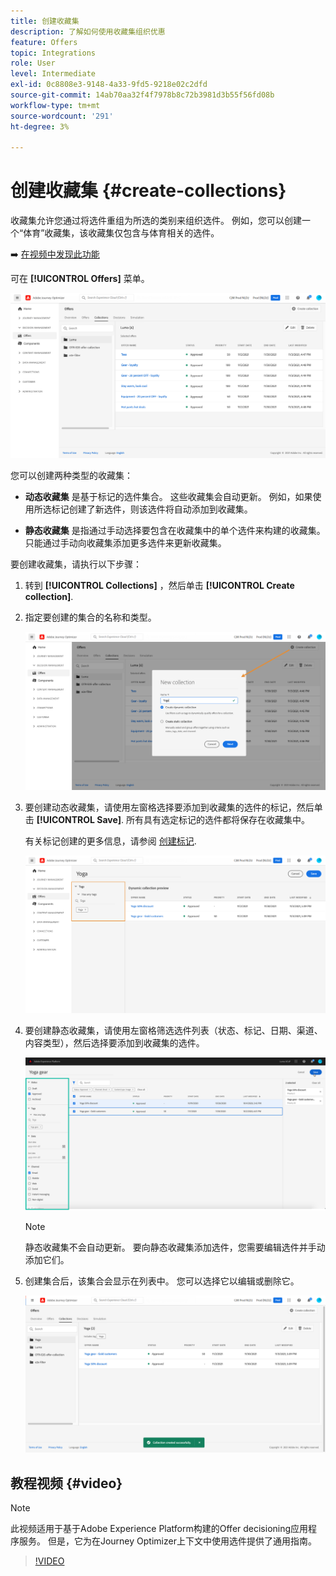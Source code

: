 ```yaml
---
title: 创建收藏集
description: 了解如何使用收藏集组织优惠
feature: Offers
topic: Integrations
role: User
level: Intermediate
exl-id: 0c8808e3-9148-4a33-9fd5-9218e02c2dfd
source-git-commit: 14ab70aa32f4f7978b8c72b3981d3b55f56fd08b
workflow-type: tm+mt
source-wordcount: '291'
ht-degree: 3%

---
```


# 创建收藏集 {#create-collections}

收藏集允许您通过将选件重组为所选的类别来组织选件。 例如，您可以创建一个“体育”收藏集，该收藏集仅包含与体育相关的选件。

➡️ [在视频中发现此功能](#video)

可在 **[!UICONTROL Offers]** 菜单。

![](../assets/collections_list.png)

您可以创建两种类型的收藏集：

* **动态收藏集** 是基于标记的选件集合。 这些收藏集会自动更新。 例如，如果使用所选标记创建了新选件，则该选件将自动添加到收藏集。

* **静态收藏集** 是指通过手动选择要包含在收藏集中的单个选件来构建的收藏集。 只能通过手动向收藏集添加更多选件来更新收藏集。

要创建收藏集，请执行以下步骤：

1. 转到 **[!UICONTROL Collections]** ，然后单击 **[!UICONTROL Create collection]**.

1. 指定要创建的集合的名称和类型。

   ![](../assets/collection_create.png)

1. 要创建动态收藏集，请使用左窗格选择要添加到收藏集的选件的标记，然后单击 **[!UICONTROL Save]**. 所有具有选定标记的选件都将保存在收藏集中。

   有关标记创建的更多信息，请参阅 [创建标记](../offer-library/creating-tags.md).

   ![](../assets/dynamic_collection.png)

1. 要创建静态收藏集，请使用左窗格筛选选件列表（状态、标记、日期、渠道、内容类型），然后选择要添加到收藏集的选件。

   ![](../assets/static_collection.png)

   >[!NOTE]
   >
   >静态收藏集不会自动更新。 要向静态收藏集添加选件，您需要编辑选件并手动添加它们。

1. 创建集合后，该集合会显示在列表中。 您可以选择它以编辑或删除它。

   ![](../assets/collection_created.png)

## 教程视频 {#video}

>[!NOTE]
>
>此视频适用于基于Adobe Experience Platform构建的Offer decisioning应用程序服务。 但是，它为在Journey Optimizer上下文中使用选件提供了通用指南。

>[!VIDEO](https://video.tv.adobe.com/v/329376?quality=12)
